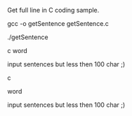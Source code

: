 Get full line in C coding sample.

gcc -o getSentence getSentence.c 

./getSentence 


c
word

input sentences but less then 100 char ;)

c

word

input sentences but less then 100 char ;)
